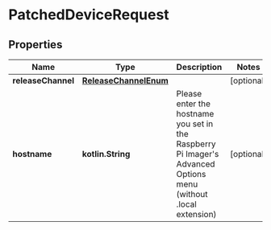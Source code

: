 
# PatchedDeviceRequest

## Properties
Name | Type | Description | Notes
------------ | ------------- | ------------- | -------------
**releaseChannel** | [**ReleaseChannelEnum**](ReleaseChannelEnum.md) |  |  [optional]
**hostname** | **kotlin.String** | Please enter the hostname you set in the Raspberry Pi Imager&#39;s Advanced Options menu (without .local extension) |  [optional]



